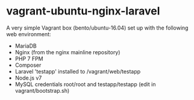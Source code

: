 # vagrant-ubuntu-nginx-laravel

A very simple Vagrant box (bento/ubuntu-16.04) set up with the following web environment:
- MariaDB
- Nginx (from the nginx mainline repository)
- PHP 7 FPM
- Composer
- Laravel 'testapp' installed to /vagrant/web/testapp
- Node.js v7
- MySQL credentials root/root and testapp/testapp (edit in vagrant/bootstrap.sh)

